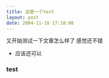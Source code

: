 ```yaml
---
title: 这是一个test
layout: post
date: 2004-11-18 17:18:08
---
```

又开始测试一下文章怎么样了
感觉还不错
* 应该还可以

### test

